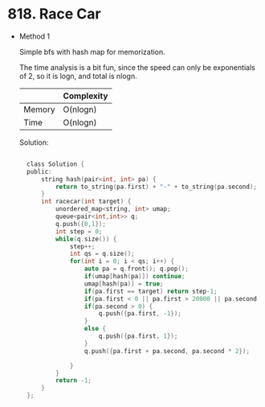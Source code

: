 # 818. Race Car

- Method 1

  Simple bfs with hash map for memorization.

  The time analysis is a bit fun, since the speed can only be exponentials of 2, so it is logn, and total is nlogn.

  |        | Complexity |
  | ------ | ---------- |
  | Memory | O(nlogn)   |
  | Time   | O(nlogn)   |

  Solution:

  ```h

    class Solution {
    public:
        string hash(pair<int, int> pa) {
            return to_string(pa.first) + "-" + to_string(pa.second);
        }
        int racecar(int target) {
            unordered_map<string, int> umap;
            queue<pair<int,int>> q;
            q.push({0,1});
            int step = 0;
            while(q.size()) {
                step++;
                int qs = q.size();
                for(int i = 0; i < qs; i++) {
                    auto pa = q.front(); q.pop();
                    if(umap[hash(pa)]) continue;
                    umap[hash(pa)] = true;
                    if(pa.first == target) return step-1;
                    if(pa.first < 0 || pa.first > 20000 || pa.second > 10000) continue;
                    if(pa.second > 0) {
                        q.push({pa.first, -1});
                    }
                    else {
                        q.push({pa.first, 1});
                    }
                    q.push({pa.first + pa.second, pa.second * 2});

                }
            }
            return -1;
        }
    };

  ```

<!-- - Method 2

    This is another method.

    | |   Complexity  |
    | ----------- | ----------- |
    |  Memory     | O(n) |
    |      Time       |  O(n) |


    Solution:

    ``` h



    ```

- Additional Knowledge:

    Here are some additional knowledge.



<br> -->
